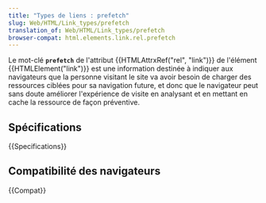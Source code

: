 ```yaml
---
title: "Types de liens : prefetch"
slug: Web/HTML/Link_types/prefetch
translation_of: Web/HTML/Link_types/prefetch
browser-compat: html.elements.link.rel.prefetch
---
```


Le mot-clé **`prefetch`** de l'attribut {{HTMLAttrxRef("rel", "link")}} de l'élément {{HTMLElement("link")}} est une information destinée à indiquer aux navigateurs que la personne visitant le site va avoir besoin de charger des ressources ciblées pour sa navigation future, et donc que le navigateur peut sans doute améliorer l'expérience de visite en analysant et en mettant en cache la ressource de façon préventive.

## Spécifications

{{Specifications}}

## Compatibilité des navigateurs

{{Compat}}
